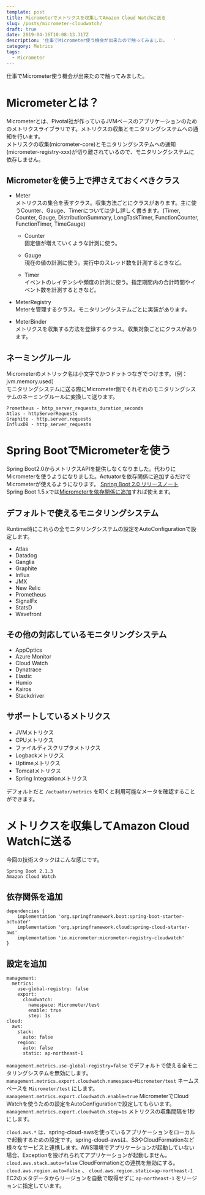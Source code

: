 ```yaml
---
template: post
title: Micrometerでメトリクスを収集してAmazon Cloud Watchに送る
slug: /posts/micrometer-cloudwatch/
draft: true
date: 2019-04-16T10:08:13.317Z
description: '仕事でMicrometer使う機会が出来たので触ってみました。  '
category: Metrics
tags:
  - Micrometer
---
```

仕事でMicrometer使う機会が出来たので触ってみました。  

# Micrometerとは？
Micrometerとは、Pivotal社が作っているJVMベースのアプリケーションのためのメトリクスライブラリです。メトリクスの収集とモニタリングシステムへの通知を行います。  
メトリスクの収集(micrometer-core)とモニタリングシステムへの通知(micrometer-registry-xxx)が切り離されているので、モニタリングシステムに依存しません。

## Micrometerを使う上で押さえておくべきクラス
- Meter  
メトリクスの集合を表すクラス。収集方法ごとにクラスがあります。主に使うCounter、Gauge、Timerについては少し詳しく書きます。(Timer, Counter, Gauge, DistributionSummary, LongTaskTimer, FunctionCounter, FunctionTimer, TimeGauge)  
  - Counter    
    固定値が増えていくような計測に使う。  

  - Gauge  
    現在の値の計測に使う。実行中のスレッド数を計測するときなど。  

  - Timer  
    イベントのレイテンシや頻度の計測に使う。指定期間内の合計時間やイベント数を計測するときなど。

- MeterRegistry  
Meterを管理するクラス。モニタリングシステムごとに実装があります。  

- MeterBinder  
メトリクスを収集する方法を登録するクラス。収集対象ごとにクラスがあります。  

## ネーミングルール
Micrometerのメトリック名は小文字でかつドットつなぎでつけます。（例：jvm.memory.used）  
モニタリングシステムに送る際にMicrometer側でそれぞれのモニタリングシステムのネーミングルールに変換して送ります。

```
Prometheus - http_server_requests_duration_seconds
Atlas - httpServerRequests
Graphite - http.server.requests
InfluxDB - http_server_requests
```

# Spring BootでMicrometerを使う
Spring Boot2.0からメトリクスAPIを提供しなくなりました。代わりにMicrometerを使うようになりました。Actuatorを依存関係に追加するだけでMicrometerが使えるようになります。
[Spring Boot 2.0 リリースノート](https://github.com/spring-projects/spring-boot/wiki/Spring-Boot-2.0-Release-Notes#micrometer)  
Spring Boot 1.5.xでは[Micrometerを依存関係に追加](https://micrometer.io/docs/ref/spring/1.5)すれば使えます。  

## デフォルトで使えるモニタリングシステム
Runtime時にこれらの全モニタリングシステムの設定をAutoConfigurationで設定します。

- Atlas
- Datadog
- Ganglia
- Graphite
- Influx
- JMX
- New Relic
- Prometheus
- SignalFx
- StatsD
- Wavefront

## その他の対応しているモニタリングシステム
- AppOptics
- Azure Monitor
- Cloud Watch
- Dynatrace
- Elastic
- Humio
- Kairos
- Stackdriver

## サポートしているメトリクス
- JVMメトリクス
- CPUメトリクス
- ファイルディスクリプタメトリクス
- Logbackメトリクス
- Uptimeメトリクス
- Tomcatメトリクス
- Spring Integrationメトリクス

デフォルトだと `/actuator/metrics` を叩くと利用可能なメータを確認することができます。  

# メトリクスを収集してAmazon Cloud Watchに送る
今回の技術スタックはこんな感じです。
```
Spring Boot 2.1.3
Amazon Cloud Watch
```

## 依存関係を追加
```
dependencies {
    implementation 'org.springframework.boot:spring-boot-starter-actuator'
    implementation 'org.springframework.cloud:spring-cloud-starter-aws'
    implementation 'io.micrometer:micrometer-registry-cloudwatch'
}
```

## 設定を追加
```
management:
  metrics:
    use-global-registry: false
    export:
      cloudwatch:
        namespace: Micrometer/test
        enable: true
        step: 1s
cloud:
  aws:
    stack:
      auto: false
    region:
      auto: false
      static: ap-northeast-1
```

`management.metrics.use-global-registry=false` でデフォルトで使える全モニタリングシステムを無効にします。  
`management.metrics.export.cloudwatch.namespace=Micrometer/test` ネームスペースを `Micrometer/test` にします。  
`management.metrics.export.cloudwatch.enable=true` MicrometerでCloud Watchを使うための設定をAutoConfigurationで設定してもらいます。  
`management.metrics.export.cloudwatch.step=1s` メトリクスの収集間隔を1秒にします。  

`cloud.aws.*` は、spring-cloud-awsを使っているアプリケーションをローカルで起動するための設定です。spring-cloud-awsは、S3やCloudFormationなど様々なサービスと連携します。AWS環境でアプリケーションが起動していない場合、Exceptionを投げれられてアプリケーションが起動しません。  
`cloud.aws.stack.auto=false` CloudFormationとの連携を無効にする。  
`cloud.aws.region.auto=false` 、 `cloud.aws.region.static=ap-northeast-1` EC2のメタデータからリージョンを自動で取得せずに `ap-northeast-1` をリージョンに指定しています。  

